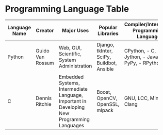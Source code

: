 # Programming Language Table

| Language Name | Creator | Major Uses | Popular Libraries | Compiler/Interpreter Programming Language | Jobs and Salaries |
| --- | --- | --- | --- | --- | --- |
| Python | Guido Van Rossum | Web, GUI, Scientific, System Administration | Django, tkInter, SciPy, Buildbot, Ansible | CPython, - C, Jython, - Java, PyPy, - RPython |  |
| C | Dennis Ritchie | Embedded Systems, Intermediate Language, Important in Developing New Programming Languages | Boost, OpenCV, OpenSSL, mlpack | GNU, LCC, MinGW, Clang |  |
